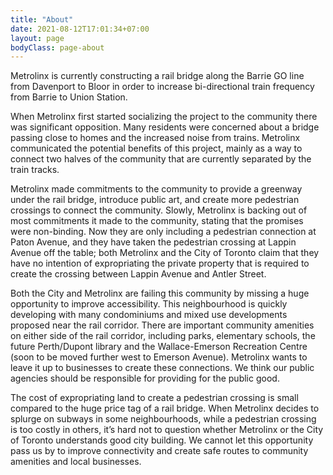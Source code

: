```yaml
---
title: "About"
date: 2021-08-12T17:01:34+07:00
layout: page
bodyClass: page-about
---
```


Metrolinx is currently constructing a rail bridge along the Barrie GO line from Davenport to Bloor in order to increase bi-directional train frequency from Barrie to Union Station. 

When Metrolinx first started socializing the project to the community there was significant opposition. Many residents were concerned about a bridge passing close to homes and the increased noise from trains. Metrolinx communicated the potential benefits of this project, mainly as a way to connect two halves of the community that are currently separated by the train tracks. 

Metrolinx made commitments to the community to provide a greenway under the rail bridge, introduce public art, and create more pedestrian crossings to connect the community. Slowly, Metrolinx is backing out of most commitments it made to the community, stating that the promises were non-binding. Now they are only including a pedestrian connection at Paton Avenue, and they have taken the pedestrian crossing at Lappin Avenue off the table; both Metrolinx and the City of Toronto claim that they have no intention of expropriating the private property that is required to create the crossing between Lappin Avenue and Antler Street.

Both the City and Metrolinx are failing this community by missing a huge opportunity to improve accessibility. This neighbourhood is quickly developing with many condominiums and mixed use developments proposed near the rail corridor. There are important community amenities on either side of the rail corridor, including parks, elementary schools, the future Perth/Dupont library and the Wallace-Emerson Recreation Centre (soon to be moved further west to Emerson Avenue). Metrolinx wants to leave it up to businesses to create these connections. We think our public agencies should be responsible for providing for the public good. 

The cost of expropriating land to create a pedestrian crossing is small compared to the huge price tag of a rail bridge. When Metrolinx decides to splurge on subways in some neighbourhoods, while a pedestrian crossing is too costly in others, it’s hard not to question whether Metrolinx or the City of Toronto understands good city building. We cannot let this opportunity pass us by to improve connectivity and create safe routes to community amenities and local businesses.
